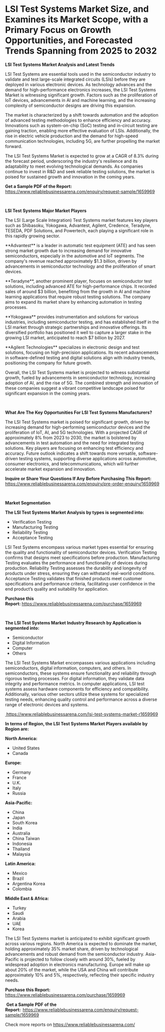 <p><h1>LSI Test Systems Market Size, and Examines its Market Scope, with a Primary Focus on Growth Opportunities, and Forecasted Trends Spanning from 2025 to 2032</h1></p><p><strong>LSI Test Systems Market Analysis and Latest Trends</strong></p>
<p><p>LSI Test Systems are essential tools used in the semiconductor industry to validate and test large-scale integrated circuits (LSIs) before they are deployed in various electronic devices. As technology advances and the demand for high-performance electronics increases, the LSI Test Systems Market is witnessing significant growth. Factors such as the proliferation of IoT devices, advancements in AI and machine learning, and the increasing complexity of semiconductor designs are driving this expansion.</p><p>The market is characterized by a shift towards automation and the adoption of advanced testing methodologies to enhance efficiency and accuracy. Innovations such as system-on-chip (SoC) testing and in-circuit testing are gaining traction, enabling more effective evaluation of LSIs. Additionally, the rise in electric vehicle production and the demand for high-speed communication technologies, including 5G, are further propelling the market forward.</p><p>The LSI Test Systems Market is expected to grow at a CAGR of 8.3% during the forecast period, underscoring the industry's resilience and its adaptability to meet evolving technological demands. As companies continue to invest in R&D and seek reliable testing solutions, the market is poised for sustained growth and innovation in the coming years.</p></p>
<p><strong>Get a Sample PDF of the Report:&nbsp;</strong> <a href="https://www.reliablebusinessarena.com/enquiry/request-sample/1659969?utm_campaign=3181&utm_medium=2&utm_source=Github&utm_content=ia&utm_term=29032025&utm_id=lsi-test-systems">https://www.reliablebusinessarena.com/enquiry/request-sample/1659969</a></p>
<p>&nbsp;</p>
<p><strong>LSI Test Systems Major Market Players</strong></p>
<p><p>The LSI (Large Scale Integration) Test Systems market features key players such as Shibasoku, Yokogawa, Advantest, Agilent, Credence, Teradyne, TESEDA, PDF Solutions, and Powertech, each playing a significant role in this rapidly growing sector.</p><p>**Advantest** is a leader in automatic test equipment (ATE) and has seen strong market growth due to increasing demand for innovative semiconductors, especially in the automotive and IoT segments. The company's revenue reached approximately $1.3 billion, driven by advancements in semiconductor technology and the proliferation of smart devices.</p><p>**Teradyne**, another prominent player, focuses on semiconductor test solutions, including advanced ATE for high-performance chips. It recorded sales of around $3 billion, benefiting from the growth in AI and machine learning applications that require robust testing solutions. The company aims to expand its market share by enhancing automation in testing processes.</p><p>**Yokogawa** provides instrumentation and solutions for various industries, including semiconductor testing, and has established itself in the LSI market through strategic partnerships and innovative offerings. Its diversified portfolio has positioned it well to capture a larger stake in the growing LSI market, anticipated to reach $7 billion by 2027.</p><p>**Agilent Technologies** specializes in electronic design and test solutions, focusing on high-precision applications. Its recent advancements in software-defined testing and digital solutions align with industry trends, positioning the company for future growth.</p><p>Overall, the LSI Test Systems market is projected to witness substantial growth, fueled by advancements in semiconductor technology, increasing adoption of AI, and the rise of 5G. The combined strength and innovation of these companies suggest a vibrant competitive landscape poised for significant expansion in the coming years.</p></p>
<p>&nbsp;</p>
<p><strong>What Are The Key Opportunities For LSI Test Systems Manufacturers?</strong></p>
<p><p>The LSI Test Systems market is poised for significant growth, driven by increasing demand for high-performing semiconductor devices and the proliferation of IoT, AI, and 5G technologies. With a projected CAGR of approximately 8% from 2023 to 2030, the market is bolstered by advancements in test automation and the need for integrated testing solutions. Key players are focusing on enhancing test efficiency and accuracy. Future outlook indicates a shift towards more versatile, software-driven testing systems, supporting diverse applications across automotive, consumer electronics, and telecommunications, which will further accelerate market expansion and innovation.</p></p>
<p><strong>Inquire or Share Your Questions If Any Before Purchasing This Report:</strong> <a href="https://www.reliablebusinessarena.com/enquiry/pre-order-enquiry/1659969?utm_campaign=3181&utm_medium=2&utm_source=Github&utm_content=ia&utm_term=29032025&utm_id=lsi-test-systems">https://www.reliablebusinessarena.com/enquiry/pre-order-enquiry/1659969</a></p>
<p>&nbsp;</p>
<p><strong>Market Segmentation</strong></p>
<p><strong>The LSI Test Systems Market Analysis by types is segmented into:</strong></p>
<p><ul><li>Verification Testing</li><li>Manufacturing Testing</li><li>Reliability Testing</li><li>Acceptance Testing</li></ul></p>
<p><p>LSI Test Systems encompass various market types essential for ensuring the quality and functionality of semiconductor devices. Verification Testing confirms that designs meet specifications before production. Manufacturing Testing evaluates the performance and functionality of devices during production. Reliability Testing assesses the durability and longevity of products under stress, ensuring they can withstand real-world conditions. Acceptance Testing validates that finished products meet customer specifications and performance criteria, facilitating user confidence in the end product’s quality and suitability for application.</p></p>
<p><strong>Purchase this Report:&nbsp;</strong><a href="https://www.reliablebusinessarena.com/purchase/1659969?utm_campaign=3181&utm_medium=2&utm_source=Github&utm_content=ia&utm_term=29032025&utm_id=lsi-test-systems">https://www.reliablebusinessarena.com/purchase/1659969</a></p>
<p>&nbsp;</p>
<p><strong>The LSI Test Systems Market Industry Research by Application is segmented into:</strong></p>
<p><ul><li>Semiconductor</li><li>Digital Information</li><li>Computer</li><li>Others</li></ul></p>
<p><p>The LSI Test Systems Market encompasses various applications including semiconductors, digital information, computers, and others. In semiconductors, these systems ensure functionality and reliability through rigorous testing processes. For digital information, they validate data integrity and performance metrics. In computer applications, LSI test systems assess hardware components for efficiency and compatibility. Additionally, various other sectors utilize these systems for specialized testing needs, enhancing quality control and performance across a diverse range of electronic devices and systems.</p></p>
<p><a href="https://www.reliablebusinessarena.com/lsi-test-systems-market-r1659969?utm_campaign=3181&utm_medium=2&utm_source=Github&utm_content=ia&utm_term=29032025&utm_id=lsi-test-systems">&nbsp;https://www.reliablebusinessarena.com/lsi-test-systems-market-r1659969</a></p>
<p><strong>In terms of Region, the LSI Test Systems Market Players available by Region are:</strong></p>
<p>
    <p> <strong> North America: </strong>
        <ul>
            <li>United States</li>
            <li>Canada</li>
        </ul>
        </p> 
    <p> <strong> Europe: </strong>
        <ul>
            <li>Germany</li>
            <li>France</li>
            <li>U.K.</li>
            <li>Italy</li>
            <li>Russia</li>
        </ul>
        </p> 
    <p> <strong> Asia-Pacific: </strong>
        <ul>
            <li>China</li>
            <li>Japan</li>
            <li>South Korea</li>
            <li>India</li>
            <li>Australia</li>
            <li>China Taiwan</li>
            <li>Indonesia</li>
            <li>Thailand</li>
            <li>Malaysia</li>
        </ul>
        </p> 
    <p> <strong> Latin America: </strong>
        <ul>
            <li>Mexico</li>
            <li>Brazil</li>
            <li>Argentina Korea</li>
            <li>Colombia</li>
        </ul>
        </p> 
    <p> <strong> Middle East & Africa: </strong>
        <ul>
            <li>Turkey</li>
            <li>Saudi</li>
            <li>Arabia</li>
            <li>UAE</li>
            <li>Korea</li>
        </ul>
    </p>
    </p>
<p><p>The LSI Test Systems market is anticipated to exhibit significant growth across various regions. North America is expected to dominate the market, holding approximately 35% market share, driven by technological advancements and robust demand from the semiconductor industry. Asia-Pacific is projected to follow closely with around 30%, fueled by widespread adoption in electronics manufacturing. Europe will make up about 20% of the market, while the USA and China will contribute approximately 10% and 5%, respectively, reflecting their specific industry needs.</p></p>
<p><strong>Purchase this Report: </strong><a href="https://www.reliablebusinessarena.com/purchase/1659969?utm_campaign=3181&utm_medium=2&utm_source=Github&utm_content=ia&utm_term=29032025&utm_id=lsi-test-systems">https://www.reliablebusinessarena.com/purchase/1659969</a></p>
<p>&nbsp;<strong>Get a Sample PDF of the Report:&nbsp;&nbsp;</strong><a href="https://www.reliablebusinessarena.com/enquiry/request-sample/1659969?utm_campaign=3181&utm_medium=2&utm_source=Github&utm_content=ia&utm_term=29032025&utm_id=lsi-test-systems">https://www.reliablebusinessarena.com/enquiry/request-sample/1659969</a></p>
<p><strong></strong></p>
<p>Check more reports on <a href="https://www.reliablebusinessarena.com/?utm_campaign=3181&utm_medium=2&utm_source=Github&utm_content=ia&utm_term=29032025&utm_id=lsi-test-systems">https://www.reliablebusinessarena.com/</a></p>